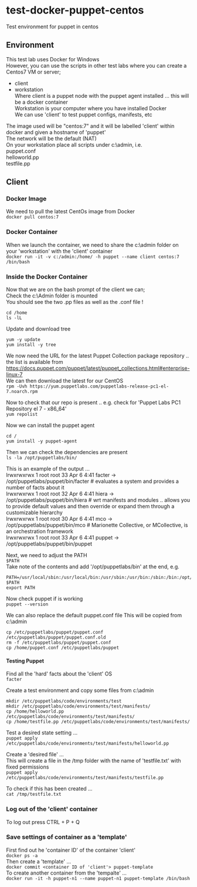 # test-docker-puppet-centos
Test environment for puppet in centos

## Environment

This test lab uses Docker for Windows     
However, you can use the scripts in other test labs where you can create a Centos7 VM or server;         
* client 
* workstation     
Where client is a puppet node with the puppet agent installed ... this will be a docker container  
Workstation is your computer where you have installed Docker    
We can use 'client' to test puppet configs, manifests, etc    
  
The image used will be "centos:7" and it will be labelled 'client' within docker and given a hostname of 'puppet'     
The network will be the default (NAT)     
On your workstation place all scripts under c:\admin, i.e.  
puppet.conf  
helloworld.pp  
testfile.pp  

## Client

### Docker Image

We need to pull the latest CentOs image from Docker  
```docker pull centos:7```

### Docker Container

When we launch the container, we need to share the c:\admin folder on your 'workstation' with the 'client' container  
```docker run -it -v c:/admin:/home/ -h puppet --name client centos:7 /bin/bash```

### Inside the Docker Container

Now that we are on the bash prompt of the client we can;   
Check the c:\Admin folder is mounted  
You should see the two .pp files as well as the .conf file !    
```
cd /home
ls -lL
```
Update and download tree  
```
yum -y update
yum install -y tree
```

We now need the URL for the latest Puppet Collection package repository .. the list is available from  
https://docs.puppet.com/puppet/latest/puppet_collections.html#enterprise-linux-7  
We can then download the latest for our CentOS  
```rpm -Uvh https://yum.puppetlabs.com/puppetlabs-release-pc1-el-7.noarch.rpm```

Now to check that our repo is present .. e.g. check for 'Puppet Labs PC1 Repository el 7 - x86_64'  
```yum repolist```

Now we can install the puppet agent
```
cd /
yum install -y puppet-agent
```

Then we can check the dependencies are present    
```ls -la /opt/puppetlabs/bin/```  

This is an example of the output ...  
lrwxrwxrwx 1 root root 33 Apr 6 4:41 facter -> /opt/puppetlabs/puppet/bin/facter # evaluates a system and provides a number of facts about it  
lrwxrwxrwx 1 root root 32 Apr 6 4:41 hiera -> /opt/puppetlabs/puppet/bin/hiera # wrt manifests and modules .. allows you to provide default values and then override or expand them through a customizable hierarchy  
lrwxrwxrwx 1 root root 30 Apr 6 4:41 mco -> /opt/puppetlabs/puppet/bin/mco # Marionette Collective, or MCollective, is an orchestration framework   
lrwxrwxrwx 1 root root 33 Apr 6 4:41 puppet -> /opt/puppetlabs/puppet/bin/puppet    

Next, we need to adjust the PATH  
```$PATH```  
Take note of the contents and add '/opt/puppetlabs/bin' at the end, e.g.
```
PATH=/usr/local/sbin:/usr/local/bin:/usr/sbin:/usr/bin:/sbin:/bin:/opt/puppetlabs/bin
$PATH
export PATH
```

Now check puppet if is working  
```puppet --version```

We can also replace the default puppet.conf file
This will be copied from c:\admin  
```
cp /etc/puppetlabs/puppet/puppet.conf /etc/puppetlabs/puppet/puppet.conf.old
rm -f /etc/puppetlabs/puppet/puppet.conf
cp /home/puppet.conf /etc/puppetlabs/puppet
```

#### Testing Puppet

Find all the 'hard' facts about the 'client' OS  
```facter```

Create a test environment and copy some files from c:\admin      
```
mkdir /etc/puppetlabs/code/environments/test
mkdir /etc/puppetlabs/code/environments/test/manifests/
cp /home/helloworld.pp /etc/puppetlabs/code/environments/test/manifests/
cp /home/testfile.pp /etc/puppetlabs/code/environments/test/manifests/
```

Test a desired state setting ...  
```puppet apply /etc/puppetlabs/code/environments/test/manifests/helloworld.pp```

Create a 'desired file' ...  
This will create a file in the /tmp folder with the name of 'testfile.txt' with fixed permissions  
```puppet apply /etc/puppetlabs/code/environments/test/manifests/testfile.pp```

To check if this has been created ...  
```cat /tmp/testfile.txt```

### Log out of the 'client' container

To log out press CTRL + P + Q  

### Save settings of container as a 'template'

First find out he 'container ID' of the container 'client'  
```docker ps -a```  
Then create a 'template' ...  
```docker commit <container ID of 'client'> puppet-template```  
To create another container from the 'tempalte' ...  
```docker run -it -h puppet-n1 --name puppet-n1 puppet-template /bin/bash```





